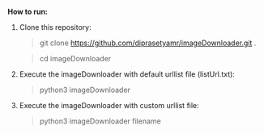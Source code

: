 **How to run:**
  1. Clone this repository:
      > git clone https://github.com/diprasetyamr/imageDownloader.git .

      > cd imageDownloader

  2. Execute the imageDownloader with default urllist file (listUrl.txt):
      > python3 imageDownloader

  3. Execute the imageDownloader with custom urllist file:
      > python3 imageDownloader filename
